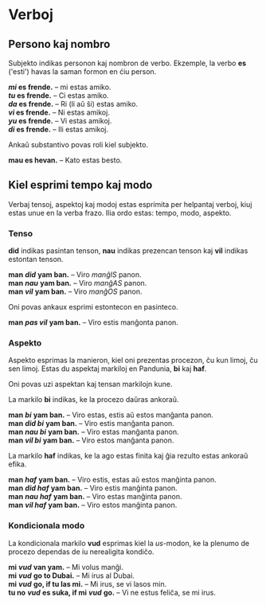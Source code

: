 
# Verboj

## Persono kaj nombro

Subjekto indikas personon kaj nombron de verbo.
Ekzemple, la verbo
**es**
('esti') havas la saman formon en ćiu person.

**_mi_ es frende.**
– mi estas amiko.  
**_tu_ es frende.**
– Ci estas amiko.  
**_da_ es frende.**
– Ri (li aŭ ŝi) estas amiko.  
**_vi_ es frende.**
– Ni estas amikoj.  
**_yu_ es frende.**
– Vi estas amikoj.  
**_di_ es frende.**
– Ili estas amikoj.

Ankaŭ substantivo povas roli kiel subjekto.

**mau es hevan.**
– Kato estas besto.

## Kiel esprimi tempo kaj modo

Verbaj tensoj, aspektoj kaj modoj estas esprimita per helpantaj verboj,
kiuj estas unue en la verba frazo.
Ilia ordo estas: tempo, modo, aspekto.

### Tenso

**did** indikas pasintan tenson,
**nau** indikas prezencan tenson kaj
**vil** indikas estontan tenson.

**man** ***did*** **yam ban.**
– Viro *manĝIS* panon.  
**man** ***nau*** **yam ban.**
– Viro *manĝAS* panon.  
**man** ***vil*** **yam ban.**
– Viro *manĝOS* panon.

Oni povas ankaux esprimi estontecon en pasinteco.

**man** ***pas vil*** **yam ban.**
– Viro estis manĝonta panon.


### Aspekto

Aspekto esprimas la manieron, kiel oni prezentas procezon, ĉu kun limoj, ĉu sen limoj.
Estas du aspektaj markiloj en Pandunia,
**bi** kaj **haf**.

Oni povas uzi aspektan kaj tensan markilojn kune.

La markilo **bi** indikas, ke la procezo daŭras ankoraŭ.

**man** ***bi*** **yam ban.**
– Viro estas, estis aŭ estos manĝanta panon.  
**man** ***did bi*** **yam ban.**
– Viro estis manĝanta panon.  
**man** ***nau bi*** **yam ban.**
– Viro estas manĝanta panon.  
**man** ***vil bi*** **yam ban.**
– Viro estos manĝanta panon.

La markilo **haf** indikas, ke la ago estas finita kaj ĝia rezulto estas ankoraŭ efika.

**man** ***haf*** **yam ban.**
– Viro estis, estas aŭ estos manĝinta panon.  
**man** ***did haf*** **yam ban.**
– Viro estis manĝinta panon.  
**man** ***nau haf*** **yam ban.**
– Viro estas manĝinta panon.  
**man** ***vil haf*** **yam ban.**
– Viro estos manĝinta panon.


### Kondicionala modo

La kondicionala markilo **vud** esprimas kiel la *us*-modon,
ke la plenumo de procezo dependas de iu nerealigita kondiĉo.

**mi** ***vud*** **van yam.**
– Mi volus manĝi.  
**mi** ***vud*** **go to Dubai.**
– Mi irus al Dubai.  
**mi** ***vud*** **go, if tu las mi.**
– Mi irus, se vi lasos min.  
**tu no** ***vud*** **es suka, if mi** ***vud*** **go.**
– Vi ne estus feliĉa, se mi irus.

